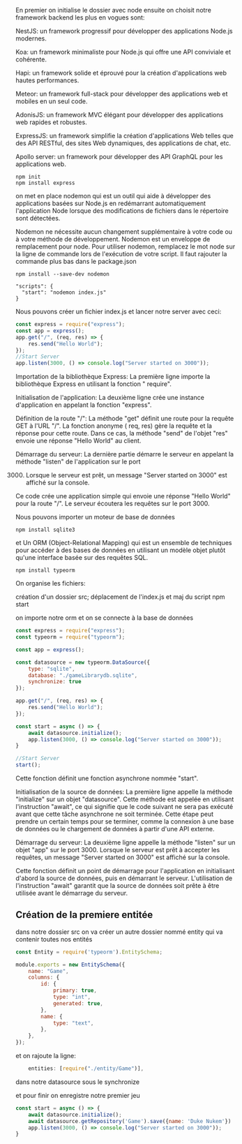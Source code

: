 En premier on initialise le dossier avec node ensuite on choisit notre framework backend les plus en vogues sont:

NestJS: un framework progressif pour développer des applications Node.js modernes.

Koa: un framework minimaliste pour Node.js qui offre une API conviviale et cohérente.

Hapi: un framework solide et éprouvé pour la création d'applications web hautes performances.

Meteor: un framework full-stack pour développer des applications web et mobiles en un seul code.

AdonisJS: un framework MVC élégant pour développer des applications web rapides et robustes.

ExpressJS: un framework simplifie la création d'applications Web telles que des API RESTful, des sites Web dynamiques,
des applications de chat, etc.

Apollo server: un framework pour développer des API GraphQL pour les applications web.

```
npm init
npm install express
```

on met en place nodemon qui est un outil qui aide à développer des applications basées sur Node.js en redémarrant
automatiquement l'application Node lorsque des modifications de fichiers dans le répertoire sont détectées.

Nodemon ne nécessite aucun changement supplémentaire à votre code ou à votre méthode de développement. Nodemon est un
enveloppe de remplacement pour node. Pour utiliser nodemon, remplacez le mot node sur la ligne de commande lors de
l'exécution de votre script. Il faut rajouter la commande plus bas dans le package.json

```
npm install --save-dev nodemon

"scripts": {
  "start": "nodemon index.js"
}
```

Nous pouvons créer un fichier index.js et lancer notre server avec ceci:

```javascript
const express = require("express");
const app = express();
app.get("/", (req, res) => {
    res.send("Hello World");
});
//Start Server
app.listen(3000, () => console.log("Server started on 3000"));
```

Importation de la bibliothèque Express: La première ligne importe la bibliothèque Express en utilisant la fonction "
require".

Initialisation de l'application: La deuxième ligne crée une instance d'application en appelant la fonction "express".

Définition de la route "/": La méthode "get" définit une route pour la requête GET à l'URL "/". La fonction anonyme (
req, res) gère la requête et la réponse pour cette route. Dans ce cas, la méthode "send" de l'objet "res" envoie une
réponse "Hello World" au client.

Démarrage du serveur: La dernière partie démarre le serveur en appelant la méthode "listen" de l'application sur le port

3000. Lorsque le serveur est prêt, un message "Server started on 3000" est affiché sur la console.

Ce code crée une application simple qui envoie une réponse "Hello World" pour la route "/". Le serveur écoutera les
requêtes sur le port 3000.

Nous pouvons importer un moteur de base de données

```
npm install sqlite3
```

et Un ORM (Object-Relational Mapping) qui est un ensemble de techniques pour accéder à des bases de données en utilisant
un modèle objet plutôt qu'une interface basée sur des requêtes SQL.

```
npm install typeorm
```

On organise les fichiers:

création d'un dossier src; déplacement de l'index.js et maj du script npm start

on importe notre orm et on se connecte à la base de données

```javascript
const express = require("express");
const typeorm = require("typeorm");

const app = express();

const datasource = new typeorm.DataSource({
    type: "sqlite",
    database: "./gameLibrarydb.sqlite",
    synchronize: true
});

app.get("/", (req, res) => {
    res.send("Hello World");
});

const start = async () => {
    await datasource.initialize();
    app.listen(3000, () => console.log("Server started on 3000"));
}

//Start Server
start();
```

Cette fonction définit une fonction asynchrone nommée "start".

Initialisation de la source de données: La première ligne appelle la méthode "initialize" sur un objet "datasource".
Cette méthode est appelée en utilisant l'instruction "await", ce qui signifie que le code suivant ne sera pas exécuté
avant que cette tâche asynchrone ne soit terminée. Cette étape peut prendre un certain temps pour se terminer, comme la
connexion à une base de données ou le chargement de données à partir d'une API externe.

Démarrage du serveur: La deuxième ligne appelle la méthode "listen" sur un objet "app" sur le port 3000. Lorsque le
serveur est prêt à accepter les requêtes, un message "Server started on 3000" est affiché sur la console.

Cette fonction définit un point de démarrage pour l'application en initialisant d'abord la source de données, puis en
démarrant le serveur. L'utilisation de l'instruction "await" garantit que la source de données soit prête à être
utilisée avant le démarrage du serveur.

## Création de la premiere entitée

dans notre dossier src on va créer un autre dossier nommé entity qui va contenir toutes nos entités

```javascript
const Entity = require('typeorm').EntitySchema;

module.exports = new EntitySchema({
    name: "Game",
    columns: {
        id: {
            primary: true,
            type: "int",
            generated: true,
        },
        name: {
            type: "text",
        },
    },
});
```

et on rajoute la ligne:

```javascript
    entities: [require("./entity/Game")],
```

dans notre datasource sous le synchronize

et pour finir on enregistre notre premier jeu

```javascript
const start = async () => {
    await datasource.initialize();
    await datasource.getRepository('Game').save({name: 'Duke Nukem'})
    app.listen(3000, () => console.log("Server started on 3000"));
}
```